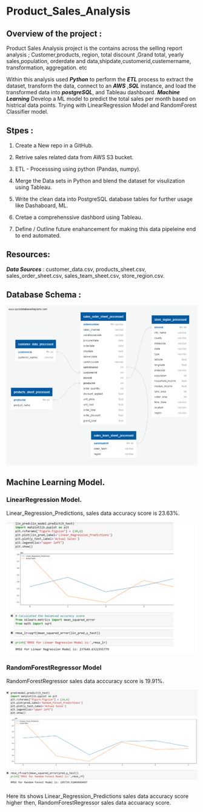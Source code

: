 # Product_Sales_Analysis

## Overview of the project :

 Product Sales Analysis  project is the contains across the selling report analysis ; Customer,products, region, total discount ,Grand total, yearly sales,population, orderdate and data,shipdate,customerid,custemername, transformation, aggregation. etc
 
Within this analysis used ***Python*** to perform the ***ETL*** process to extract the dataset, transform the data, connect to an  ***AWS*** ,***SQL*** instance, and load the transformed data into ***postgreSQL***, and Tableau dashboard.
***Machine Learning*** Develop a ML model to predict the total sales per month based on histrical data points. Trying with LinearRegression Model and RandomForest Classifier model.

## Stpes :

1. Create a New repo in a GitHub.

2. Retrive sales related data from AWS S3 bucket. 

3. ETL - Processsing using python (Pandas, numpy).

4. Merge the Data sets in Python and blend the dataset for visulization using  Tableau.

5. Write the clean data into PostgreSQL database tables for further usage like Dashaboard, ML.

6. Cretae a comprehenssive  dashbord using Tableau.

8. Define / Outline future enahancement for making this data pipeleine end to end automated.

## Resources:

 ***Data Sources*** : customer_data.csv, products_sheet.csv, sales_order_sheet.csv, sales_team_sheet.csv, store_region.csv.

 ## Database Schema :

 ![sales_data_ERD)](/Resources/sales_data_ERD.png) 

 ## Machine Learning Model.
 
 ### LinearRegression Model.
  Linear_Regression_Predictions, sales data accuracy score is 23.63%.

 ![Linear_Regression_Predictions)](/Resources/Linear_Regression_Predictions.png) 
 
### RandomForestRegressor Model
  RandomForestRegressor sales data acccuracy score is 19.91%.

 ![RandomForestRegressor)](/Resources/RandomForestRegressor.png)
 
 Here its shows Linear_Regression_Predictions sales data accuracy score higher then, RandomForestRegressor sales data accuaracy score.
  



